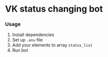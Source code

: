 # VK status changing bot

### Usage

1. Install dependencies
1. Set up `.env` file
1. Add your elements to array `status_list`
1. Run bot